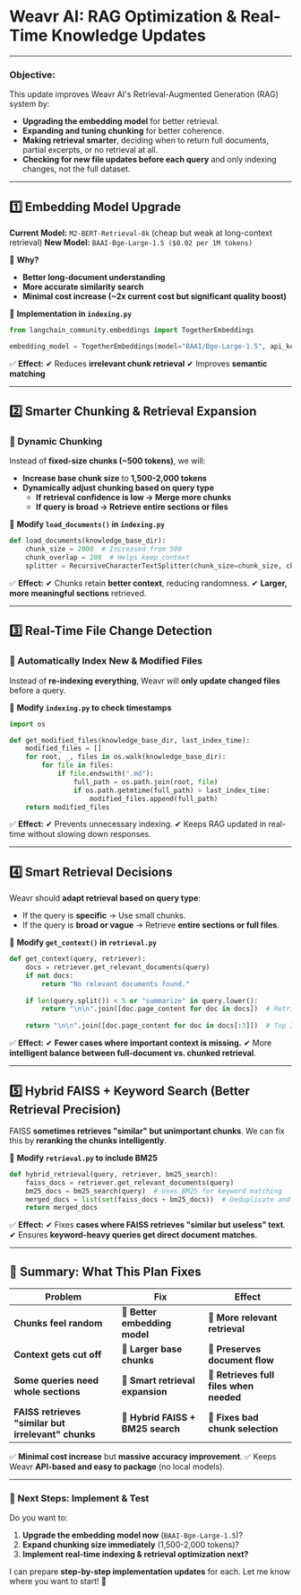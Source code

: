 # **Weavr AI: RAG Optimization & Real-Time Knowledge Updates**

---

### **Objective:**

This update improves Weavr AI's Retrieval-Augmented Generation (RAG) system by:

- **Upgrading the embedding model** for better retrieval.
- **Expanding and tuning chunking** for better coherence.
- **Making retrieval smarter**, deciding when to return full documents, partial excerpts, or no retrieval at all.
- **Checking for new file updates before each query** and only indexing changes, not the full dataset.

---

## **1️⃣ Embedding Model Upgrade**

**Current Model:** `M2-BERT-Retrieval-8k` (cheap but weak at long-context retrieval) **New Model:** `BAAI-Bge-Large-1.5 ($0.02 per 1M tokens)`

🔹 **Why?**

- **Better long-document understanding**
- **More accurate similarity search**
- **Minimal cost increase (~2x current cost but significant quality boost)**

🔹 **Implementation in `indexing.py`**

```python
from langchain_community.embeddings import TogetherEmbeddings

embedding_model = TogetherEmbeddings(model="BAAI/Bge-Large-1.5", api_key=TOGETHER_API_KEY)
```

✅ **Effect:** ✔ Reduces **irrelevant chunk retrieval** ✔ Improves **semantic matching**

---

## **2️⃣ Smarter Chunking & Retrieval Expansion**

### **🔹 Dynamic Chunking**

Instead of **fixed-size chunks (~500 tokens)**, we will:

- **Increase base chunk size** to **1,500-2,000 tokens**
- **Dynamically adjust chunking based on query type**
    - **If retrieval confidence is low → Merge more chunks**
    - **If query is broad → Retrieve entire sections or files**

🔹 **Modify `load_documents()` in `indexing.py`**

```python
def load_documents(knowledge_base_dir):
    chunk_size = 2000  # Increased from 500
    chunk_overlap = 200  # Helps keep context
    splitter = RecursiveCharacterTextSplitter(chunk_size=chunk_size, chunk_overlap=chunk_overlap)
```

✅ **Effect:** ✔ Chunks retain **better context**, reducing randomness. ✔ **Larger, more meaningful sections** retrieved.

---

## **3️⃣ Real-Time File Change Detection**

### **🔹 Automatically Index New & Modified Files**

Instead of **re-indexing everything**, Weavr will **only update changed files** before a query.

🔹 **Modify `indexing.py` to check timestamps**

```python
import os

def get_modified_files(knowledge_base_dir, last_index_time):
    modified_files = []
    for root, _, files in os.walk(knowledge_base_dir):
        for file in files:
            if file.endswith(".md"):
                full_path = os.path.join(root, file)
                if os.path.getmtime(full_path) > last_index_time:
                    modified_files.append(full_path)
    return modified_files
```

✅ **Effect:** ✔ Prevents unnecessary indexing. ✔ Keeps RAG updated in real-time without slowing down responses.

---

## **4️⃣ Smart Retrieval Decisions**

Weavr should **adapt retrieval based on query type**:

- If the query is **specific** → Use small chunks.
- If the query is **broad or vague** → Retrieve **entire sections or full files**.

🔹 **Modify `get_context()` in `retrieval.py`**

```python
def get_context(query, retriever):
    docs = retriever.get_relevant_documents(query)
    if not docs:
        return "No relevant documents found."
    
    if len(query.split()) < 5 or "summarize" in query.lower():
        return "\n\n".join([doc.page_content for doc in docs])  # Retrieve full section
    
    return "\n\n".join([doc.page_content for doc in docs[:3]])  # Top 3 chunks
```

✅ **Effect:** ✔ **Fewer cases where important context is missing.** ✔ More **intelligent balance between full-document vs. chunked retrieval**.

---

## **5️⃣ Hybrid FAISS + Keyword Search (Better Retrieval Precision)**

FAISS **sometimes retrieves "similar" but unimportant chunks**. We can fix this by **reranking the chunks intelligently**.

🔹 **Modify `retrieval.py` to include BM25**

```python
def hybrid_retrieval(query, retriever, bm25_search):
    faiss_docs = retriever.get_relevant_documents(query)
    bm25_docs = bm25_search(query)  # Uses BM25 for keyword matching
    merged_docs = list(set(faiss_docs + bm25_docs))  # Deduplicate and merge
    return merged_docs
```

✅ **Effect:** ✔ Fixes **cases where FAISS retrieves "similar but useless" text**. ✔ Ensures **keyword-heavy queries get direct document matches**.

---

## **🔹 Summary: What This Plan Fixes**

|**Problem**|**Fix**|**Effect**|
|---|---|---|
|**Chunks feel random**|🔹 **Better embedding model**|🔹 **More relevant retrieval**|
|**Context gets cut off**|🔹 **Larger base chunks**|🔹 **Preserves document flow**|
|**Some queries need whole sections**|🔹 **Smart retrieval expansion**|🔹 **Retrieves full files when needed**|
|**FAISS retrieves "similar but irrelevant" chunks**|🔹 **Hybrid FAISS + BM25 search**|🔹 **Fixes bad chunk selection**|

✅ **Minimal cost increase** but **massive accuracy improvement**. ✅ Keeps Weavr **API-based and easy to package** (no local models).

---

### **🚀 Next Steps: Implement & Test**

Do you want to:

1. **Upgrade the embedding model now** (`BAAI-Bge-Large-1.5`)?
2. **Expand chunking size immediately** (1,500-2,000 tokens)?
3. **Implement real-time indexing & retrieval optimization next?**

I can prepare **step-by-step implementation updates** for each. Let me know where you want to start! 🚀